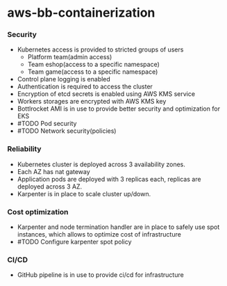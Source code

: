 # aws-bb-containerization

### Security
* Kubernetes access is provided to stricted groups of users
  - Platform team(admin access)
  - Team eshop(access to a specific namespace)
  - Team game(access to a specific namespace)
* Control plane logging is enabled
* Authentication is required to access the cluster
* Encryption of etcd secrets is enabled using AWS KMS service
* Workers storages are encrypted with AWS KMS key
* Bottlrocket AMI is in use to provide better security and optimization for EKS
* #TODO Pod security
* #TODO Network security(policies)

### Reliability
* Kubernetes cluster is deployed across 3 availability zones.
* Each AZ has nat gateway
* Application pods are deployed with 3 replicas each, replicas are deployed across 3 AZ.
* Karpenter is in place to scale cluster up/down.

### Cost optimization
* Karpenter and node termination handler are in place to safely use spot instances, which allows to optimize cost of infrastructure
* #TODO Configure karpenter spot policy

### CI/CD 
* GitHub pipeline is in use to provide ci/cd for infrastructure